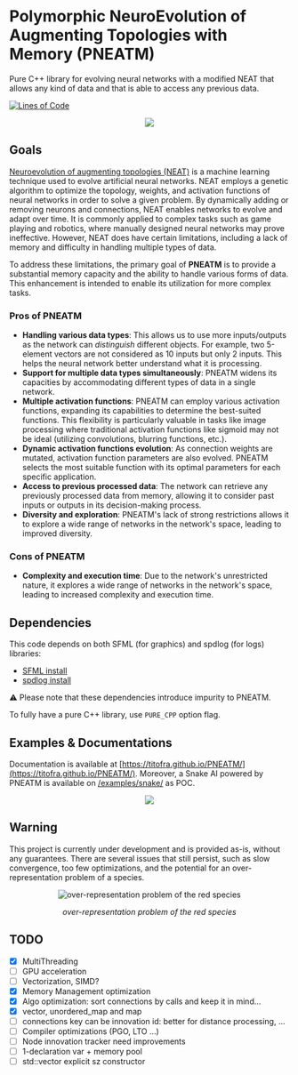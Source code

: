 # Polymorphic NeuroEvolution of Augmenting Topologies with Memory (PNEATM)
Pure C++ library for evolving neural networks with a modified NEAT that allows any kind of data and that is able to access any previous data.

[![Lines of Code](https://tokei.rs/b1/github/titofra/PNEATM?category=code)](https://github.com/XAMPPRocky/tokei)

<p align="center">
	<img src="https://github.com/titofra/PNEATM/blob/main/resources/network.png">
</p>

## Goals
[Neuroevolution of augmenting topologies (NEAT)](https://en.wikipedia.org/wiki/Neuroevolution_of_augmenting_topologies) is a machine learning technique used to evolve artificial neural networks. NEAT employs a genetic algorithm to optimize the topology, weights, and activation functions of neural networks in order to solve a given problem. By dynamically adding or removing neurons and connections, NEAT enables networks to evolve and adapt over time. It is commonly applied to complex tasks such as game playing and robotics, where manually designed neural networks may prove ineffective. However, NEAT does have certain limitations, including a lack of memory and difficulty in handling multiple types of data.

To address these limitations, the primary goal of **PNEATM** is to provide a substantial memory capacity and the ability to handle various forms of data. This enhancement is intended to enable its utilization for more complex tasks.

### Pros of PNEATM
* **Handling various data types**: This allows us to use more inputs/outputs as the network can *distinguish* different objects. For example, two 5-element vectors are not considered as 10 inputs but only 2 inputs. This helps the neural network better understand what it is processing.
* **Support for multiple data types simultaneously**: PNEATM widens its capacities by accommodating different types of data in a single network.
* **Multiple activation functions**: PNEATM can employ various activation functions, expanding its capabilities to determine the best-suited functions. This flexibility is particularly valuable in tasks like image processing where traditional activation functions like sigmoid may not be ideal (utilizing convolutions, blurring functions, etc.).
* **Dynamic activation functions evolution**: As connection weights are mutated, activation function parameters are also evolved. PNEATM selects the most suitable function with its optimal parameters for each specific application.
* **Access to previous processed data**: The network can retrieve any previously processed data from memory, allowing it to consider past inputs or outputs in its decision-making process.
* **Diversity and exploration**: PNEATM's lack of strong restrictions allows it to explore a wide range of networks in the network's space, leading to improved diversity.

### Cons of PNEATM
* **Complexity and execution time**: Due to the network's unrestricted nature, it explores a wide range of networks in the network's space, leading to increased complexity and execution time.

## Dependencies
This code depends on both SFML (for graphics) and spdlog (for logs) libraries:
- [SFML install](https://www.sfml-dev.org/download.php)
- [spdlog install](https://github.com/gabime/spdlog)

⚠️ Please note that these dependencies introduce impurity to PNEATM.

To fully have a pure C++ library, use `PURE_CPP` option flag. 

## Examples & Documentations
Documentation is available at [https://titofra.github.io/PNEATM/](https://titofra.github.io/PNEATM/). Moreover, a Snake AI powered by PNEATM is available on [/examples/snake/](https://github.com/titofra/PNEATM/tree/main/examples/snake) as POC.

<p align="center">
	<img src="https://github.com/titofra/PNEATM/blob/main/examples/snake/resources/snakeGameplay.gif">
</p>

## Warning

This project is currently under development and is provided as-is, without any guarantees. There are several issues that still persist, such as slow convergence, too few optimizations, and the potential for an over-representation problem of a species.
<p align="center">
	<img src="https://github.com/titofra/PNEATM/blob/main/examples/snake/resources/over-representation_problem.png" alt="over-representation problem of the red species">
</p>
<p align="center">
	<em> over-representation problem of the red species </em>
</p>

## TODO
- [x] MultiThreading
- [ ] GPU acceleration
- [ ] Vectorization, SIMD?
- [x] Memory Management optimization
- [x] Algo optimization: sort connections by calls and keep it in mind...
- [x] vector, unordered_map and map
- [ ] connections key can be innovation id: better for distance processing, ...
- [ ] Compiler optimizations (PGO, LTO ...)
- [ ] Node innovation tracker need improvements 
- [ ] 1-declaration var + memory pool
- [ ] std::vector explicit sz constructor
